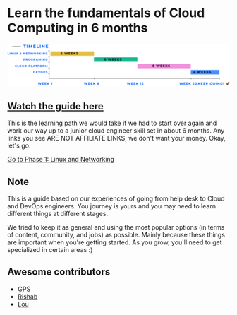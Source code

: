 # Learn the fundamentals of Cloud Computing in 6 months

![Timeline](img/timeline.png)

## [Watch the guide here](https://youtu.be/ts9vNsrJypE)

This is the learning path we would take if we had to start over again and work our way up to a junior cloud engineer skill set in about 6 months. Any links you see ARE NOT AFFILIATE LINKS, we don't want your money. Okay, let's go.

[Go to Phase 1: Linux and Networking](phase1/README.md)

## Note

This is a guide based on our experiences of going from help desk to Cloud and DevOps engineers. You journey is yours and you may need to learn different things at different stages.

We tried to keep it as general and using the most popular options (in terms of content, community, and jobs) as possible. Mainly because these things are important when you're getting started. As you grow, you'll need to get specialized in certain areas :)

## Awesome contributors

- [GPS](https://youtube.com/madebygps)
- [Rishab](https://www.youtube.com/channel/UCtLwBE6ZNXnQdQp5o36BUxA)
- [Lou](https://twitter.com/loujaybee)